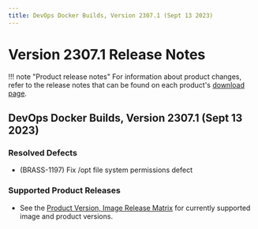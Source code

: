 ```yaml
---
title: DevOps Docker Builds, Version 2307.1 (Sept 13 2023)
---
```


# Version 2307.1 Release Notes

!!! note "Product release notes"
For information about product changes, refer to the release notes that can be found on each product's [download page](https://www.pingidentity.com/en/resources/downloads.html).

## DevOps Docker Builds, Version 2307.1 (Sept 13 2023)

### Resolved Defects
- (BRASS-1197) Fix /opt file system permissions defect

### Supported Product Releases
- See the [Product Version, Image Release Matrix](../docker-images/productVersionMatrix.md)
  for currently supported image and product versions.
